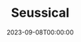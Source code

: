---
title: Seussical
date: 2023-09-08T00:00:00
opening_date: 2006-06-09
closing_date: 2006-06-24
layout: productions
program:
Genres:
- Musical
Theatre: Theatre Jacksonville
venue: Harold K. Smith Playhouse
cast:
- Boy/Jojo: Mitchell Wohl
- Cat in the Hat: Robert Pelaia
- Horton the Elephant: Michael Lipp
- Mr. Mayor of Whoville: Karl Rogers
- Mrs. Mayor of Whoville: Christine DuMars
- Gertrude McFuzz: Carrie Thornton
- Mayzie LaBird: Staci Cobb
- Sour Kangaroo/Young Kangaroo: Lee Hamby
- General Genghis Kahn Schmitz: Erik Anthony DeCicco
- Bird Girl:
  - Maya Adkins
  - Brittany French
  - Miranda Lawson
- Wickersham Brother:
  - Josh Waller
  - Julian Goldhagen
  - Jason Goodson
- Grinch/Falsetto Fish/Lion Tamer: Russell Hainline
- Who/Cadet/Fish: Sarah Bartley
- Who/Hunch:
  - Terry Cecil
  - Kathy Surcey
- Vlad Vladikoff/Who/Hunter/Hunch: Victor Dorfman
- Cindy Lou Who/Cadet: Amanda Harris
- Who/Strongman/Hunch/Judge Yertle the Turtle: Alex Hernandez
- Lion/Who: Jody Kyler
- Who/Cadet/Present: Cecilia Miyares
- Zebra/Who: Rachel Organes
- Max the Dog/Who/Cadet: Tyler Ross
- Who/Circus Performer/Hunter/Hunch: A. Michael Wohl
- Thing 1: Mark Stater
- Thing 2: Geoff Weeks
crew:
- Artistic Director: Shirley Sacks
- Musical Director: Ellen Milligan
- Choreograher: Niki Stokes
- Technical Director: Jeffery L. Wagoner
- Scenic Design: Kelly J. Wagoner
- Lighting Design: Jeffery L. Wagoner
- Costume Design: Audrey Wagner
- Prop Design/Scenic Painting: Lisa Miyares
- Hand Props/Props Mistress: Kristina Elliot
- Assistant to the Director: Shelly Higgins Hughes
- Stage Manager: Nikki Blue
- Assistant Stage Manager: Matthew Calise
- Sound Design: Michael Lipp
- Light Board Operation: Gloria Pepe
- Sound Board Operator: Nikki Blue
- Running Crew:
  - Aaron Cho
  - Sarah Giles
  - Greg Odenwald
  - Jonathan Sandroni
- Costume Head: Aaron Crosby
- Costume Construction:
  - Aaron Crosby
  - Skye O'Neil
  - Ashley Potter
  - Lydia Wagoner
- Costume Running Crew:
  - Michelle Goodman
  - Rhianna Hurt
- Props Running Crew:
  - Megan Branch
  - Shannon Jones
- Fly Crew:
  - Matthew Calise
  - Danielle Hudson
- Set Construction:
  - Tim Allen
  - Nikki Blue
  - Aaron Cho
  - Kristina Elliot
  - Shannon Jones
  - Cecilia Miyares
  - Gabriella Miyares
  - Isabella Miyares
  - Lisa Miyares
  - Greg Odenwald
  - Gloria Pepe
  - Tyler Ross
  - Jonathan Sandroni
- Follow Spot Operator:
  - Kaila Giovaniello
  - Andrew Hanson
orchestra:
- Keyboard: Ellen Milligan
- Reeds:
  - Joe Yorio
  - Kim Yorio
- Bass:
  - Bill McNeiland
  - Sean Tarleton
- Drums: Tony Steve
- Percussion: Jonah Pierre
---